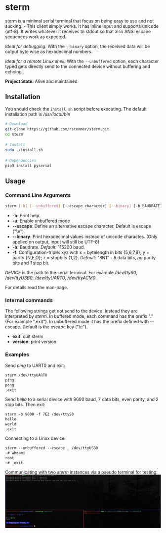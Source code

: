 
# sterm

sterm is a minimal serial terminal that focus on being easy to use and not sucking. - This client simply works.
It has inline input and supports unicode (utf-8).
It writes whatever it receives to stdout so that also ANSI escape sequences work as expected.

*Ideal for debugging:*
With the ``--binary`` option, the received data will be output byte wise as hexadecimal numbers.

*Ideal for a remote Linux shell:*
With the ``--unbuffered`` option, each character typed gets directly send to the connected device without buffering and echoing.

**Project State:** Alive and maintained

## Installation

You should check the `install.sh` script before executing.
The default installation path is _/usr/local/bin_

```bash
# Download
git clone https://github.com/rstemmer/sterm.git
cd sterm

# Install
sudo ./install.sh

# Dependencies
pip3 install pyserial
```

## Usage

### Command Line Arguments

```bash
sterm [-h] [--unbuffered] [--escape character] [--binary] [-b BAUDRATE] [-f FORMAT] DEVICE
```

  * __-h__: Print help.
  * __-u__: Enable unbuffered mode
  * __--escape__: Define an alternative escape character. Default is escape ("\e").
  * __--binary__: Print hexadecimal values instead of unicode charactes. (Only applied on output, input will still be UTF-8)
  * __-b__: Baudrate. _Default:_ 115200 baud.
  * __-f__: Configuration-triple: xyz with x = bytelength in bits {5,6,7,8}; y = parity {N,E,O}; z = stopbits {1,2}. _Default:_ "8N1" - _8_ data bits, _no_ parity bits and _1_ stop bit.

_DEVICE_ is the path to the serial terminal.
For example _/dev/ttyS0_, _/dev/ttyUSB0_, _/dev/ttyUART0_, _/dev/ttyACM0_.

For details read the man-page.

### Internal commands

The following strings get not send to the device. Instead they are interpreted by _sterm_.
In buffered mode, each command has the prefix "." (For example ".exit").
In unbuffered mode it has the prefix defined with --escape. Default is the escape key ("\e").

  * __exit__: quit sterm
  * __version__: print version

### Examples

Send _ping_ to UART0 and exit:
```
sterm /dev/ttyUART0
ping
pong
.exit
```

Send _hello_ to a serial device with 9600 baud, 7 data bits, even parity, and 2 stop bits. Then exit:
```
sterm -b 9600 -f 7E2 /dev/ttyS0
hello
world
.exit
```

Connecting to a Linux device
```
sterm --unbuffered --escape _ /dev/ttyUSB0
~# whoami
root
~# _exit
```

Communicating with two _sterm_ instances via a pseudo terminal for testing:
![A picture that demonstrates the possibility of receiving ANSI escape sequences and unicode charaters](/stermscreenshot.png?raw=true "Testrun showing some capabilities of sterm")



